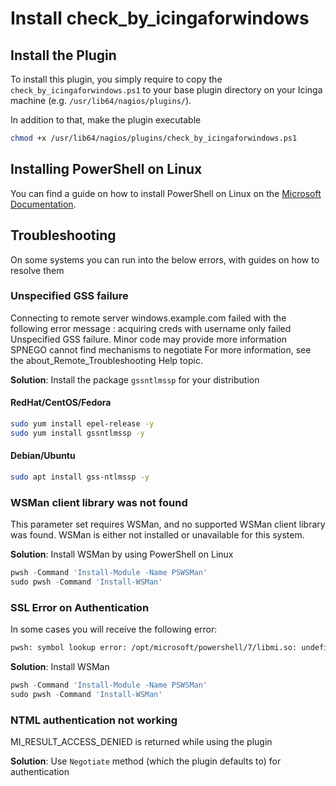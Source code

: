# Install check_by_icingaforwindows

## Install the Plugin

To install this plugin, you simply require to copy the `check_by_icingaforwindows.ps1` to your base plugin directory on your Icinga machine (e.g. `/usr/lib64/nagios/plugins/`).

In addition to that, make the plugin executable

```bash
chmod +x /usr/lib64/nagios/plugins/check_by_icingaforwindows.ps1
```

## Installing PowerShell on Linux

You can find a guide on how to install PowerShell on Linux on the [Microsoft Documentation](https://docs.microsoft.com/de-de/powershell/scripting/install/installing-powershell-on-linux).

## Troubleshooting

On some systems you can run into the below errors, with guides on how to resolve them

### Unspecified GSS failure

Connecting to remote server windows.example.com failed with the following error message : acquiring creds with username only failed Unspecified GSS failure.  Minor code may provide more information SPNEGO cannot find mechanisms to negotiate For more information, see the about_Remote_Troubleshooting Help topic.

**Solution**: Install the package `gssntlmssp` for your distribution

#### RedHat/CentOS/Fedora

```bash
sudo yum install epel-release -y
sudo yum install gssntlmssp -y
```

#### Debian/Ubuntu

```bash
sudo apt install gss-ntlmssp -y
```

### WSMan client library was not found

This parameter set requires WSMan, and no supported WSMan client library was found. WSMan is either not installed or unavailable for this system.

**Solution**: Install WSMan by using PowerShell on Linux

```powershell
pwsh -Command 'Install-Module -Name PSWSMan'
sudo pwsh -Command 'Install-WSMan'
```

### SSL Error on Authentication

In some cases you will receive the following error:

```bash
pwsh: symbol lookup error: /opt/microsoft/powershell/7/libmi.so: undefined symbol: SSL_library_init
```

**Solution**: Install WSMan

```powershell
pwsh -Command 'Install-Module -Name PSWSMan'
sudo pwsh -Command 'Install-WSMan'
```

### NTML authentication not working

MI_RESULT_ACCESS_DENIED is returned while using the plugin

**Solution**: Use `Negotiate` method (which the plugin defaults to) for authentication
